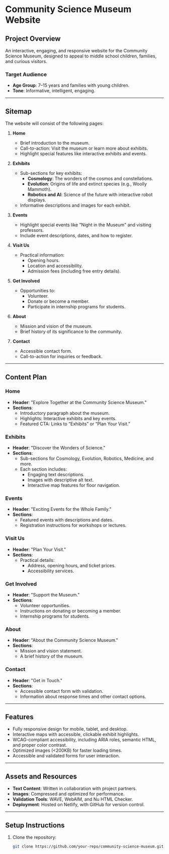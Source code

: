 # Community Science Museum Website

## Project Overview
An interactive, engaging, and responsive website for the Community Science Museum, designed to appeal to middle school children, families, and curious visitors.

### Target Audience
- **Age Group**: 7–15 years and families with young children.
- **Tone**: Informative, intelligent, engaging.

---

## Sitemap
The website will consist of the following pages:

1. **Home**
   - Brief introduction to the museum.
   - Call-to-action: Visit the museum or learn more about exhibits.
   - Highlight special features like interactive exhibits and events.

2. **Exhibits**
   - Sub-sections for key exhibits:
     - **Cosmology**: The wonders of the cosmos and constellations.
     - **Evolution**: Origins of life and extinct species (e.g., Woolly Mammoth).
     - **Robotics and AI**: Science of the future with interactive robot displays.
   - Informative descriptions and images for each exhibit.

3. **Events**
   - Highlight special events like "Night in the Museum" and visiting professors.
   - Include event descriptions, dates, and how to register.

4. **Visit Us**
   - Practical information:
     - Opening hours.
     - Location and accessibility.
     - Admission fees (including free entry details).

5. **Get Involved**
   - Opportunities to:
     - Volunteer.
     - Donate or become a member.
     - Participate in internship programs for students.

6. **About**
   - Mission and vision of the museum.
   - Brief history of its significance to the community.

7. **Contact**
   - Accessible contact form.
   - Call-to-action for inquiries or feedback.

---

## Content Plan

### Home
- **Header**: "Explore Together at the Community Science Museum."
- **Sections**:
  - Introductory paragraph about the museum.
  - Highlights: Interactive exhibits and key events.
  - Featured CTA: Links to “Exhibits” or “Plan Your Visit.”

### Exhibits
- **Header**: "Discover the Wonders of Science."
- **Sections**:
  - Sub-sections for Cosmology, Evolution, Robotics, Medicine, and more.
  - Each section includes:
    - Engaging text descriptions.
    - Images with descriptive alt text.
    - Interactive map features for floor navigation.

### Events
- **Header**: "Exciting Events for the Whole Family."
- **Sections**:
  - Featured events with descriptions and dates.
  - Registration instructions for workshops or lectures.

### Visit Us
- **Header**: "Plan Your Visit."
- **Sections**:
  - Practical details:
    - Address, opening hours, and ticket prices.
    - Accessibility services.

### Get Involved
- **Header**: "Support the Museum."
- **Sections**:
  - Volunteer opportunities.
  - Instructions on donating or becoming a member.
  - Internship programs for students.

### About
- **Header**: "About the Community Science Museum."
- **Sections**:
  - Mission and vision statement.
  - A brief history of the museum.

### Contact
- **Header**: "Get in Touch."
- **Sections**:
  - Accessible contact form with validation.
  - Information about response times and other contact options.

---

## Features
- Fully responsive design for mobile, tablet, and desktop.
- Interactive maps with accessible, clickable exhibit highlights.
- WCAG-compliant accessibility, including ARIA roles, semantic HTML, and proper color contrast.
- Optimized images (<200KB) for faster loading times.
- Accessible and validated forms for user interaction.

---

## Assets and Resources
- **Text Content**: Written in collaboration with project partners.
- **Images**: Compressed and optimized for performance.
- **Validation Tools**: WAVE, WebAIM, and Nu HTML Checker.
- **Deployment**: Hosted on Netlify, with GitHub for version control.

---

## Setup Instructions
1. Clone the repository:
   ```bash
   git clone https://github.com/your-repo/community-science-museum.git
